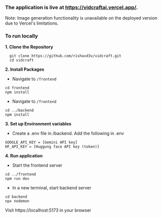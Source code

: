 ### The application is live at https://vidcraftai.vercel.app/.
Note: Image generation functionality is unavailable on the deployed version due to Vercel's limitations.

### To run locally
**1. Clone the Repository**
```
  git clone https://github.com/rishavd3v/vidcraft.git
  cd vidcraft
```
**2. Install Packages**  
  - Navigate to `/frontend`
```
cd frontend
npm install
```
- Navigate to `/frontend`
```
cd ../backend
npm install
```

**3. Set up Environment variables**
- Create a .env file in /backend. Add the following in .env
```
GOOGLE_API_KEY = [Gemini API key]
HF_API_KEY = [Huggung face API key (token)]
```
**4. Run application**
- Start the frontend server
```
cd ../frontend
npm run dev
```
- In a new terminal, start backend server
```
cd backend
npx nodemon
```

Visit https://localhost:5173 in your browser

